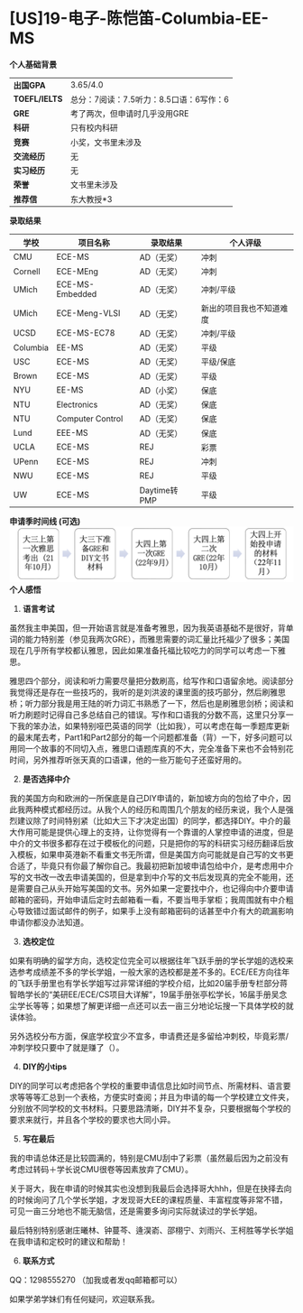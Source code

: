 # [US]19-电子-陈恺笛-Columbia-EE-MS

**个人基础背景**

|  |  |
| --- | --- |
| **出国GPA** | 3.65/4.0 |
| **TOEFL/IELTS** | 总分：7阅读：7.5听力：8.5口语：6写作：6 |
| **GRE** | 考了两次，但申请时几乎没用GRE |
| **科研** | 只有校内科研 |
| **竞赛** | 小奖，文书里未涉及 |
| **交流经历** | 无 |
| **实习经历** | 无 |
| **荣誉** | 文书里未涉及 |
| **推荐信** | 东大教授*3 |

**录取结果**

| 学校 | 项目名称 | 录取结果 | 个人评级 |
| --- | --- | --- | --- |
| CMU | ECE-MS | AD（无奖） | 冲刺 |
| Cornell | ECE-MEng | AD（无奖） | 冲刺 |
| UMich | ECE-MS-Embedded | AD（无奖） | 冲刺/平级 |
| UMich | ECE-Meng-VLSI | AD（无奖） | 新出的项目我也不知道难度 |
| UCSD | ECE-MS-EC78 | AD（无奖） | 冲刺/平级 |
| Columbia | EE-MS | AD（无奖） | 平级 |
| USC | ECE-MS | AD（无奖） | 平级/保底 |
| Brown | ECE-MS | AD（无奖） | 平级 |
| NYU | EE-MS | AD（小奖） | 保底 |
| NTU | Electronics | AD（无奖） | 保底 |
| NTU | Computer Control | AD（无奖） | 保底 |
| Lund | EEE-MS | AD（无奖） | 保底 |
| UCLA | ECE-MS | REJ | 彩票 |
| UPenn | ECE-MS | REJ | 冲刺 |
| NWU | ECE-MS | REJ | 平级 |
| UW | ECE-MS | Daytime转PMP | 平级 |

**申请季时间线 (可选)**
![ckd](/images/4_[US]19-电子-陈恺笛-Columbia-EE-MS-Flowchart.png)
**个人感悟**

1. **语言考试**

虽然我主申美国，但一开始语言就是准备考雅思，因为我英语基础不是很好，背单词的能力特别差（参见我两次GRE），而雅思需要的词汇量比托福少了很多；美国现在几乎所有学校都认雅思，因此如果准备托福比较吃力的同学可以考虑一下雅思。

雅思四个部分，阅读和听力需要尽量把分数刷高，给写作和口语留余地。阅读部分我觉得还是存在一些技巧的，我听的是刘洪波的课里面的技巧部分，然后刷雅思桥；听力部分我是用王陆的听力词汇书熟悉了一下，然后也是刷雅思剑桥；阅读和听力刷题时记得自己多总结自己的错误。写作和口语我的分数不高，这里只分享一下我的笨办法，如果特别哑巴英语的同学（比如我），可以考虑在每一季题库更新的最末尾去考，Part1和Part2部分的每一个问题都准备（背）一下，好多问题可以用同一个故事的不同切入点，雅思口语题库真的不大，完全准备下来也不会特别花时间，另外推荐听张天真的口语课，他的一些万能句子还蛮好用的。

2. **是否选择中介**

我的美国方向和欧洲的一所保底是自己DIY申请的，新加坡方向的包给了中介，因此我两种模式都经历过。从我个人的经历和周围几个朋友的经历来说，我个人是强烈建议除了时间特别紧（比如大三下才决定出国）的同学，都选择DIY。中介的最大作用可能是提供心理上的支持，让你觉得有一个靠谱的人掌控申请的进度，但是中介的文书很多都存在过于模板化的问题，只是把你的写的科研实习经历翻译后放入模板，如果申英港新不看重文书无所谓，但是美国方向可能就是自己写的文书更合适了，毕竟只有你最了解你自己。我最初把新加坡申请包给中介，是考虑用中介写的文书改一改去申请美国的，但是拿到中介写的文书后发现真的完全不能用，还是需要自己从头开始写美国的文书。另外如果一定要找中介，也记得向中介要申请邮箱的密码，开始申请后定时去邮箱看一看，不要当甩手掌柜；我周围就有中介粗心导致错过面试邮件的例子，如果手上没有邮箱密码的话甚至中介有大的疏漏影响申请你都没办法知道。

3. **选校定位**

如果有明确的留学方向，选校定位完全可以根据往年飞跃手册的学长学姐的选校来选参考成绩差不多的学长学姐，一般大家的选校都是差不多的。ECE/EE方向往年的飞跃手册里也有学长学姐写过非常详细的学校介绍，比如20届手册专栏部分蒋智皓学长的“美研EE/ECE/CS项目大详解”，19届手册张亭松学长，16届手册吴念尘学长等等；如果想了解更详细一点还可以去一亩三分地论坛搜一下具体学校的就读体验。

另外选校分布方面，保底学校宜少不宜多，申请费还是多留给冲刺校，毕竟彩票/冲刺学校只要中了就是赚了（）。

4. **DIY的小tips**

DIY的同学可以考虑把各个学校的重要申请信息比如时间节点、所需材料、语言要求等等等汇总到一个表格，方便实时查阅；并且为申请的每一个学校建立文件夹，分别放不同学校的文书材料。只要思路清晰，DIY并不复杂，只要根据每个学校的要求来就行，并且各个学校的要求也大同小异。

5. **写在最后**

我的申请总体还是比较圆满的，特别是CMU刮中了彩票（虽然最后因为之前没有考虑过转码＋学长说CMU很卷等因素放弃了CMU）。

关于哥大，我在申请的时候其实也没想到我最后会选择哥大hhh，但是在抉择去向的时候询问了几个学长学姐，才发现哥大EE的课程质量、丰富程度等非常不错，可见一亩三分地也不能无脑信，还是需要多询问实际就读过的学长学姐。

最后特别特别感谢庄曦林、钟蔓芩、逄淏嵛、邵栩宁、刘雨兴、王柯胜等学长学姐在我申请和定校时的建议和帮助！

6. **联系方式**

QQ：1298555270 （加我或者发qq邮箱都可以）

如果学弟学妹们有任何疑问，欢迎联系我。

